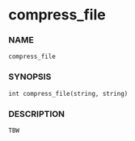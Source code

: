 # compress_file

### NAME

    compress_file

### SYNOPSIS

    int compress_file(string, string)

### DESCRIPTION

    TBW

